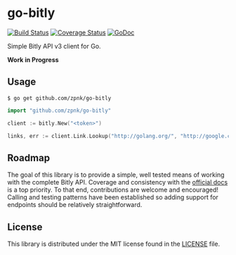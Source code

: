 # go-bitly

[![Build Status](https://travis-ci.org/zpnk/go-bitly.svg?branch=master)](https://travis-ci.org/zpnk/go-bitly)
[![Coverage Status](https://coveralls.io/repos/github/zpnk/go-bitly/badge.svg?branch=master)](https://coveralls.io/github/zpnk/go-bitly?branch=master)
[![GoDoc](https://godoc.org/github.com/zpnk/go-bitly/bitly?status.svg)](https://godoc.org/github.com/zpnk/go-bitly/bitly)

Simple Bitly API v3 client for Go.

**Work in Progress**

## Usage

```
$ go get github.com/zpnk/go-bitly
```

```go
import "github.com/zpnk/go-bitly"

client := bitly.New("<token>")

links, err := client.Link.Lookup("http://golang.org/", "http://google.com/")
```

## Roadmap

The goal of this library is to provide a simple, well tested means of working
with the complete Bitly API. Coverage and consistency with the [official docs](https://dev.bitly.com/api.html)
is a top priority. To that end, contributions are welcome and encouraged!
Calling and testing patterns have been established so adding support for endpoints
should be relatively straightforward.

## License

This library is distributed under the MIT license found in the [LICENSE](./LICENSE)
file.
